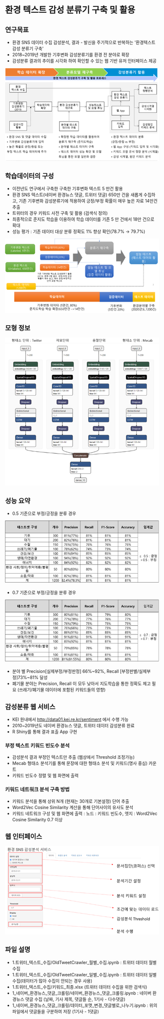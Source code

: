 # 환경 텍스트 감성 분류기 구축 및 활용

## 연구목표
- 환경 SNS 데이터 수집 감성분석, 결과 - 발신을 주기적으로 반복하는 '환경텍스트 감성 분류기 구축'
- 2018~2019년 개발한 기후변화 감성분류기를 환경 전 분야로 확장
- 감성분류 결과의 추이를 시각화 하여 확인할 수 있는 웹 기반 유저 인터페이스 제공 

![](https://github.com/keibigdata/dyjin_2020/blob/master/1_%ED%99%98%EA%B2%BD%20%ED%85%8D%EC%8A%A4%ED%8A%B8_%EA%B0%90%EC%84%B1_%EB%B6%84%EB%A5%98%EA%B8%B0_%EA%B5%AC%EC%B6%95_%EB%B0%8F%20_%ED%99%9C%EC%9A%A9/image/F1.png?raw=true)

## 학습데이터의 구성
- 이전년도 연구에서 구축한 구축한 기후변화 텍스트 5 만건 활용
- 환경 SNS 텍스트(네이버 환경뉴스 댓글, 트위터 댓글) 650만 건을 새롭게 수집하고, 기존 기후변화 감성분류기에 적용하여 긍정/부정 확률이 매우 높은 자료 14만건 추출
- 트위터의 경우 키워드 사전 구축 및 활용 (검색식 정의)
- 최종적으로 준지도 학습을 이용하여 학습 데이터를 기존 5 만 건에서 18만 건으로 확대
- 성능 평가 : 기존 데이터 대상 분류 정확도 1% 향상 확인(78.7% → 79.7%) 

![](https://github.com/keibigdata/dyjin_2020/blob/master/1_%ED%99%98%EA%B2%BD%20%ED%85%8D%EC%8A%A4%ED%8A%B8_%EA%B0%90%EC%84%B1_%EB%B6%84%EB%A5%98%EA%B8%B0_%EA%B5%AC%EC%B6%95_%EB%B0%8F%20_%ED%99%9C%EC%9A%A9/image/F3.png?raw=true)


## 모형 정보

![](https://github.com/keibigdata/dyjin_2020/blob/master/1_%ED%99%98%EA%B2%BD%20%ED%85%8D%EC%8A%A4%ED%8A%B8_%EA%B0%90%EC%84%B1_%EB%B6%84%EB%A5%98%EA%B8%B0_%EA%B5%AC%EC%B6%95_%EB%B0%8F%20_%ED%99%9C%EC%9A%A9/image/F2.png?raw=true)

## 성능 요약
- 0.5 기준으로 부정/긍정을 분류 경우

![](https://github.com/keibigdata/dyjin_2020/blob/master/1_%ED%99%98%EA%B2%BD%20%ED%85%8D%EC%8A%A4%ED%8A%B8_%EA%B0%90%EC%84%B1_%EB%B6%84%EB%A5%98%EA%B8%B0_%EA%B5%AC%EC%B6%95_%EB%B0%8F%20_%ED%99%9C%EC%9A%A9/image/F4.png)

- 0.7 기준으로 부정/긍정을 분류 경우

![](https://github.com/keibigdata/dyjin_2020/blob/master/1_%ED%99%98%EA%B2%BD%20%ED%85%8D%EC%8A%A4%ED%8A%B8_%EA%B0%90%EC%84%B1_%EB%B6%84%EB%A5%98%EA%B8%B0_%EA%B5%AC%EC%B6%95_%EB%B0%8F%20_%ED%99%9C%EC%9A%A9/image/F5.png)

- 분야 별 Precision[실제부정/부정판정] 66%~92%, Recall [부정판별/실제부정]73%~81% 달성
- 폐기물 분야는 Precision, Recall 이 모두 낮아서 지도학습을 통한 정확도 제고 필요 (쓰레기/폐기물 데이터에 포함된 키워드들의 영향)


## 감성분류 웹 서비스 
- KEI 원내에서 http://data01.kei.re.kr/sentiment 에서 수행 가능
- 2010~2019년도 네이버 환경뉴스 댓글, 트위터 데이터 감성분류 완료
- R Shiny를 통해 결과 표출 App 구현

### 부정 텍스트 키워드 빈도수 분석
- 감성분석 결과 부정인 텍스트만 추출 (웹상에서 Threshold 조정가능)
- Mecab 형태소 분석기를 통해 문장에 대한 형태소 분석 및 키워드(명사 중심) 카운트
- 키워드 빈도수 정렬 및  웹 화면에 출력

### 키워드 네트워크 분석 구축 방법
- 키워드 분석을 통해 상위 N개 (현재는 30개로 기본설정) 단어 추출
- Word2Vec Cosine Similarity 계산을 통해 단어사이의  유사도 분석
- 키워드 네트워크 구성 및 웹 화면에 출력 : 노드 : 키워드 빈도수, 엣지 : Word2Vec Cosine Similarity 0.7 이상

## 웹 인터페이스


![](https://github.com/keibigdata/dyjin_2020/blob/master/1_%ED%99%98%EA%B2%BD%20%ED%85%8D%EC%8A%A4%ED%8A%B8_%EA%B0%90%EC%84%B1_%EB%B6%84%EB%A5%98%EA%B8%B0_%EA%B5%AC%EC%B6%95_%EB%B0%8F%20_%ED%99%9C%EC%9A%A9/image/F6.png)

## 파일 설명

- 1.트위터_텍스트_수집/OldTweetCrawler_월별_수집.ipynb : 트위터 데이터 월별 수집
- 1.트위터_텍스트_수집/OldTweetCrawler_일별_수집.ipynb : 트위터 데이터 일별 수집(데이터가 많아 수집이 안되는 경우 사용)
- 1.트위터_텍스트_수집/키워드_최종.xlsx (트위터 데이터 수집을 위한 검색식)
- 1_네이버_환경뉴스_댓글_크롤링/네이버_환경뉴스_댓글_크롤링.ipynb : 네이버 환경뉴스 댓글 수집 (날짜, 기사 제목, 댓글들 순, 1기사 - 다수댓글)
- 1_네이버_환경뉴스_댓글_크롤링/데이터_포맷_변경_댓글별로_나누기.ipynb : 위의 파일에서 댓글들을 구분하여 저장 (1기사 - 1댓글)





